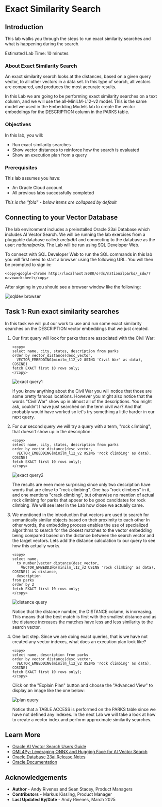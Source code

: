 # Exact Similarity Search

## Introduction

This lab walks you through the steps to run exact similarity searches and what is happening during the search.

Estimated Lab Time: 10 minutes

### About Exact Similarity Search

An exact similarity search looks at the distances, based on a given query vector, to all other vectors in a data set. In this type of search, all vectors are compared, and produces the most accurate results.

In this Lab we are going to be performing exact similarity searches on a text column, and we will use the all-MiniLM-L12-v2 model. This is the same model we used in the Embedding Models lab to create the vector embeddings for the DESCRIPTION column in the PARKS table.


### Objectives

In this lab, you will:

* Run exact similarity searches
* Show vector distances to reinforce how the search is evaluated
* Show an execution plan from a query

### Prerequisites

This lab assumes you have:
* An Oracle Cloud account
* All previous labs successfully completed


*This is the "fold" - below items are collapsed by default*

## Connecting to your Vector Database

The lab environment includes a preinstalled Oracle 23ai Database which includes AI Vector Search. We will be running the lab exercises from a pluggable database called: *orclpdb1* and connecting to the database as the user: *nationalparks*. The Lab will be run using SQL Developer Web.

To connect with SQL Developer Web to run the SQL commands in this lab you will first need to start a browser using the following URL. You will then be prompted to sign in:

  ```
  <copy>google-chrome http://localhost:8080/ords/nationalparks/_sdw/?nav=worksheet</copy>
  ```

After signing in you should see a browser window like the following:

 ![sqldev browser](images/sqldev_web.png)


## Task 1: Run exact similarity searches

In this task we will put our work to use and run some exact similarity searches on the DESCRIPTION vector embeddings that we just created.

1. Our first query will look for parks that are associated with the Civil War:

    ```
    <copy>
    select name, city, states, description from parks
    order by vector_distance(desc_vector, 
      VECTOR_EMBEDDING(minilm_l12_v2 USING 'Civil War' as data), COSINE)
    fetch EXACT first 10 rows only;
    </copy>
    ```

    ![exact query1](images/parks_exact_civil_war.png)

    If you know anything about the Civil War you will notice that those are some pretty famous locations. However you might also notice that the words "Civil War" show up in almost all of the descriptions. You might ask, couldn't I have just searched on the term civil war? And that probably would have worked so let's try something a little harder in our next query.

2. For our second query we will try a query with a term, "rock climbing", that doesn't show up in the description:

    ```
    <copy>
    select name, city, states, description from parks 
    order by vector_distance(desc_vector, 
      VECTOR_EMBEDDING(minilm_l12_v2 USING 'rock climbing' as data), COSINE)
    fetch EXACT first 10 rows only);
    </copy>
    ```

    ![exact query2](images/parks_exact_rock_climbing.png)

    The results are even more surprising since only two description have words that are close to "rock climbing". One has "rock climbers" in it, and one mentions "crack climbing", but otherwise no mention of actual rock climbing for parks that appear to be good candidates for rock climbing. We will see later in the Lab how close we actually came.

3. We mentioned in the introduction that vectors are used to search for semantically similar objects based on their proximity to each other In other words, the embedding process enables the use of specialized algorithms to search for the closest matches to the vector embedding being compared based on the distance between the search vector and the target vectors. Lets add the distance calculation to our query to see how this actually works.

    ```
    <copy>
    select name, 
      to_number(vector_distance(desc_vector, 
        VECTOR_EMBEDDING(minilm_l12_v2 USING 'rock climbing' as data), COSINE)) as distance,
      description
    from parks
    order by 2
    fetch EXACT first 10 rows only;
    </copy>
    ```

	 ![distance query](images/parks_exact_rock_climbing_distance.png)

    Notice that the distance number, the DISTANCE column, is increasing. This means that the best match is first with the smallest distance and as the distance increases the matches have less and less similarity to the search vector.

4. One last step. Since we are doing exact queries, that is we have not created any vector indexes, what does an execution plan look like?

    ```
    <copy>
    select name, description from parks 
    order by vector_distance(desc_vector, 
      VECTOR_EMBEDDING(minilm_l12_v2 USING 'rock climbing' as data), COSINE)
    fetch EXACT first 10 rows only);
    </copy>
    ```
  
    Click on the "Explain Plan" button and choose the "Advanced View" to display an image like the one below:

	 ![plan query](images/parks_execute_plan.png)

    Notice that a TABLE ACCESS is performed on the PARKS table since we have not defined any indexes. In the next Lab we will take a look at how to create a vector index and perform approximate similarity searches.


## Learn More

* [Oracle AI Vector Search Users Guide](https://docs.oracle.com/en/database/oracle/oracle-database/23/vecse/index.html)
* [OML4Py: Leveraging ONNX and Hugging Face for AI Vector Search](https://blogs.oracle.com/machinelearning/post/oml4py-leveraging-onnx-and-hugging-face-for-advanced-ai-vector-search)
* [Oracle Database 23ai Release Notes](https://docs.oracle.com/en/database/oracle/oracle-database/23/rnrdm/index.html)
* [Oracle Documentation](http://docs.oracle.com)

## Acknowledgements
* **Author** - Andy Rivenes and Sean Stacey, Product Managers
* **Contributors** - Markus Kissling, Product Manager
* **Last Updated By/Date** - Andy Rivenes, March 2025
